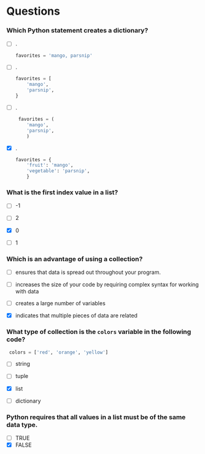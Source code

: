 # Questions

### Which Python statement creates a dictionary?

- [ ] .

    ```python
    favorites = 'mango, parsnip'
    ```

- [ ] .
        
    ```python
    favorites = [
        'mango',
        'parsnip',
    }
    ```

- [ ] .

    ```python
     favorites = (
        'mango',
        'parsnip',
        )
    ```

- [x] .

    ```python
    favorites = {
        'fruit': 'mango',
        'vegetable': 'parsnip',
        }
    ```


### What is the first index value in a list?

- [ ] -1

- [ ] 2

- [x] 0

- [ ] 1

### Which is an advantage of using a collection?

- [ ] ensures that data is spread out throughout your program.

- [ ] increases the size of your code by requiring complex syntax for working with data

- [ ] creates a large number of variables

- [x] indicates that multiple pieces of data are related

### What type of collection is the ```colors``` variable in the following code?

```python
 colors = ['red', 'orange', 'yellow']
```

- [ ] string

- [ ] tuple

- [x] list

- [ ] dictionary

### Python requires that all values in a list must be of the same data type.

- [ ] TRUE
- [x] FALSE